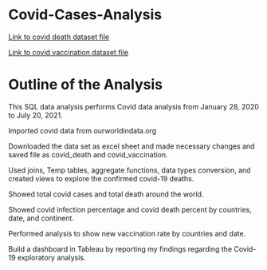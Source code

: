# Covid-Cases-Analysis
[Link to covid death dataset file](https://docs.google.com/spreadsheets/d/1ZzRRPsLidl6aEvhg6Fi6_tlr0J-sP4jg9kJ3QxBdFvQ/edit?usp=sharing)

[Link to covid vaccination dataset file](https://docs.google.com/spreadsheets/d/1ZzRRPsLidl6aEvhg6Fi6_tlr0J-sP4jg9kJ3QxBdFvQ/edit?usp=sharing)
# Outline of the Analysis
This SQL data analysis performs Covid data analysis from January 28, 2020 to July 20, 2021.

Imported covid data from ourworldindata.org

Downloaded the data set as excel sheet and made necessary changes and saved file as covid_death and covid_vaccination.

Used joins, Temp tables, aggregate functions, data types conversion, and created views to explore the confirmed covid-19 deaths.

Showed total covid cases and total death around the world.

Showed covid infection percentage and covid death percent by countries, date, and continent.

Performed analysis to show new vaccination rate by countries and date.

Build a dashboard in Tableau by reporting my findings regarding the Covid-19 exploratory analysis.


